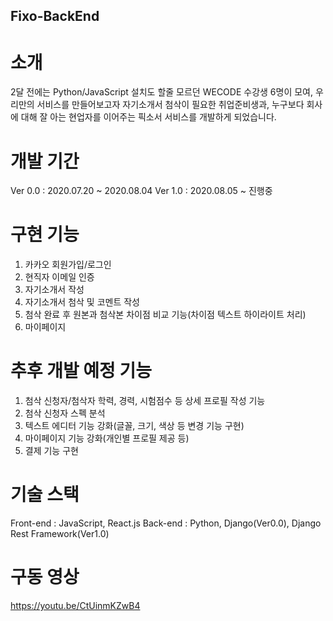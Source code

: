 ## Fixo-BackEnd

# 소개

2달 전에는 Python/JavaScript 설치도 할줄 모르던 WECODE 수강생 6명이 모여,
우리만의 서비스를 만들어보고자 자기소개서 첨삭이 필요한 취업준비생과,
누구보다 회사에 대해 잘 아는 현업자를 이어주는 픽소서 서비스를 개발하게 되었습니다.

# 개발 기간

Ver 0.0 : 2020.07.20 ~ 2020.08.04
Ver 1.0 : 2020.08.05 ~ 진행중

# 구현 기능

1. 카카오 회원가입/로그인
2. 현직자 이메일 인증
3. 자기소개서 작성
4. 자기소개서 첨삭 및 코멘트 작성
5. 첨삭 완료 후 원본과 첨삭본 차이점 비교 기능(차이점 텍스트 하이라이트 처리)
6. 마이페이지

# 추후 개발 예정 기능

1. 첨삭 신청자/첨삭자 학력, 경력, 시험점수 등 상세 프로필 작성 기능
2. 첨삭 신청자 스펙 분석
3. 텍스트 에디터 기능 강화(글꼴, 크기, 색상 등 변경 기능 구현)
4. 마이페이지 기능 강화(개인별 프로필 제공 등)
5. 결제 기능 구현

# 기술 스택

Front-end : JavaScript, React.js
Back-end : Python, Django(Ver0.0), Django Rest Framework(Ver1.0)

# 구동 영상

https://youtu.be/CtUinmKZwB4
